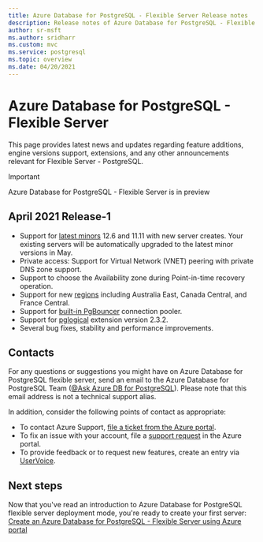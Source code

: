 ```yaml
---
title: Azure Database for PostgreSQL - Flexible Server Release notes
description: Release notes of Azure Database for PostgreSQL - Flexible Server.
author: sr-msft
ms.author: sridharr
ms.custom: mvc
ms.service: postgresql
ms.topic: overview
ms.date: 04/20/2021
---
```


# Azure Database for PostgreSQL - Flexible Server

This page provides latest news and updates regarding feature additions, engine versions support, extensions, and any other announcements relevant for Flexible Server - PostgreSQL.

> [!IMPORTANT]
> Azure Database for PostgreSQL - Flexible Server is in preview

## April 2021 Release-1

* Support for [latest minors](./concepts-supported-versions.md) 12.6 and 11.11 with new server creates. Your existing servers will be automatically upgraded to the latest minor versions in May.
* Private access: Support for Virtual Network (VNET) peering with private DNS zone support.
* Support to choose the Availability zone during Point-in-time recovery operation.
* Support for new [regions](./overview#azure-regions) including Australia East, Canada Central, and France Central.
* Support for [built-in PgBouncer](./concepts-pgbouncer.md) connection pooler. 
* Support for [pglogical](https://github.com/2ndQuadrant/pglogical) extension version 2.3.2.
* Several bug fixes, stability and performance improvements.

## Contacts
For any questions or suggestions you might have on Azure Database for PostgreSQL flexible server, send an email to the Azure Database for PostgreSQL Team ([@Ask Azure DB for PostgreSQL](mailto:AskAzureDBforPostgreSQL@service.microsoft.com)). Please note that this email address is not a technical support alias.

In addition, consider the following points of contact as appropriate:

- To contact Azure Support, [file a ticket from the Azure portal](https://portal.azure.com/?#blade/Microsoft_Azure_Support/HelpAndSupportBlade).
- To fix an issue with your account, file a [support request](https://ms.portal.azure.com/#blade/Microsoft_Azure_Support/HelpAndSupportBlade/newsupportrequest) in the Azure portal.
- To provide feedback or to request new features, create an entry via [UserVoice](https://feedback.azure.com/forums/597976-azure-database-for-postgresql).
  

## Next steps

Now that you've read an introduction to Azure Database for PostgreSQL flexible server deployment mode, you're ready to create your first server: [Create an Azure Database for PostgreSQL - Flexible Server using Azure portal](./quickstart-create-server-portal.md)